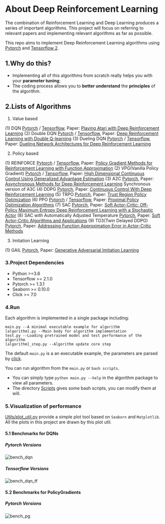 # About Deep Reinforcement Learning

The combination of Reinforcement Learning and Deep Learning produces a series of important algorithms. This project will focus on referring to 
relevant papers and implementing relevant algorithms as far as possible. 

This repo aims to implement Deep Reinforcement Learning algorithms using [Pytorch](https://pytorch.org/) and [Tensorflow 2](https://www.tensorflow.org/).


## 1.Why do this?

- Implementing all of this algorithms from scratch really helps you with your **parameter tuning**; 
- The coding process allows you to **better understand** the **principles** of the algorithm.

## 2.Lists of Algorithms

1. Value based

(1) DQN [Pytorch](Algorithms/pytorch/DQN) / [Tensorflow](Algorithms/tf2/DQN), Paper:  [Playing Atari with Deep Reinforcement Learning](https://arxiv.org/abs/1312.5602)
(2) Double DQN [Pytorch](Algorithms/pytorch/DoubleDQN) / [Tensorflow](Algorithms/tf2/DoubleDQN),  Paper: [Deep Reinforcement Learning with Double Q-learning](https://arxiv.org/abs/1509.06461)
(3) Dueling DQN [Pytorch](Algorithms/pytorch/DuelingDQN) / [Tensorflow](Algorithms/tf2/DuelingDQN), Paper: [Dueling Network Architectures for Deep Reinforcement Learning](https://arxiv.org/abs/1511.06581) 


2. Policy based

(1) REINFORCE [Pytorch](Algorithms/pytorch/REINFORCE) / [Tensorflow](Algorithms/tf2/REINFORCE), Paper: [Policy Gradient Methods for Reinforcement Learning with Function Approximation](https://papers.nips.cc/paper/1713-policy-gradient-methods-for-reinforcement-learning-with-function-approximation.pdf)
(2) VPG(Vanilla Policy Gradient) [Pytorch](Algorithms/pytorch/VPG) / [Tensorflow](Algorithms/tf2/VPG), Paper: [High Dimensional Continuous Control Using Generalized Advantage Estimation](https://arxiv.org/abs/1506.02438)
(3) A2C [Pytorch](Algorithms/pytorch/A2C), Paper: [Asynchronous Methods for Deep Reinforcement Learning](https://arxiv.org/abs/1602.01783) Synchronous version of A3C
(4) DDPG [Pytorch](Algorithms/pytorch/DDPG), Paper: [Continuous Control With Deep Reinforcement Learning](https://arxiv.org/abs/1509.02971)
(5) TRPO [Pytorch](Algorithms/pytorch/TRPO), Paper: [Trust Region Policy Optimization](https://arxiv.org/abs/1502.05477)
(6) PPO [Pytorch](Algorithms/pytorch/PPO) / [Tensorflow](Algorithms/tf2/PPO), Paper: [Proximal Policy Optimization Algorithms](https://arxiv.org/abs/1707.06347)
(7) SAC [Pytorch](Algorithms/pytorch/SAC), Paper: [Soft Actor-Critic: Off-Policy Maximum Entropy Deep Reinforcement Learning with a Stochastic Actor](https://arxiv.org/pdf/1801.01290.pdf)
(8) SAC with Automatically Adjusted Temperature [Pytorch](Algorithms/pytorch/SAC_Alpha), Paper: [Soft Actor-Critic Algorithms and Applications](https://arxiv.org/pdf/1812.05905.pdf)
(9) TD3(Twin Delayed DDPG) [Pytorch](Algorithms/pytorch/TD3), Paper: [Addressing Function Approximation Error in Actor-Critic Methods](https://arxiv.org/abs/1802.09477)


3. Imitation Learning

(1) GAIL [Pytorch](Algorithms/pytorch/GAIL), Paper: [Generative Adversarial Imitation Learning](https://arxiv.org/pdf/1606.03476.pdf)    


### 3.Project Dependencies

- Python >=3.6  
- Tensorflow >= 2.1.0
- Pytorch >= 1.3.1  
- Seaborn >= 0.10.0  
- Click >= 7.0  

### 4.Run

Each algorithm is implemented in a single package including:
```
main.py --A minimal executable example for algorithm  
[algorithm].py --Main body for algorithm implementation  
test.py --Loading pretrained model and test performance of the algorithm
[algorithm]_step.py --Algorithm update core step 
````
The default `main.py` is a an executable example, the parameters are parsed by [click](https://click.palletsprojects.com/en/7.x/).

You can run algorithm from the  `main.py` or `bash scripts`. 
- You can simply type `python main.py --help` in the algorithm package to view all parameters. 
- The directory [Scripts](Scripts) gives some bash scripts, you can modify them at will.

### 5.Visualization of performance

[Utils/plot_util.py](Utils/plot_util.py) provide a simple plot tool based on `Seaborn` and `Matplotlib`.
All the plots in this project are drawn by this plot util.

#### 5.1 Benchmarks for DQNs

##### **Pytorch Versions**

![bench_dqn](Algorithms/images/bench_dqn.png)

##### **Tensorflow Versions**

![bench_dqn_tf](Algorithms/images/bench_dqn_tf2.png)

 
#### 5.2 Benchmarks for PolicyGradients

##### **Pytorch Versions**

![bench_pg](Algorithms/images/bench_pg.png)

